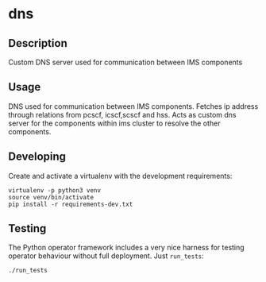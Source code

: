 # dns

## Description

Custom DNS server used for communication between IMS components

## Usage

DNS used for communication between IMS components. Fetches ip address through relations from pcscf, icscf,scscf and hss. Acts as custom dns server for the components within ims cluster to resolve the other components.


## Developing

Create and activate a virtualenv with the development requirements:

    virtualenv -p python3 venv
    source venv/bin/activate
    pip install -r requirements-dev.txt

## Testing

The Python operator framework includes a very nice harness for testing
operator behaviour without full deployment. Just `run_tests`:

    ./run_tests
